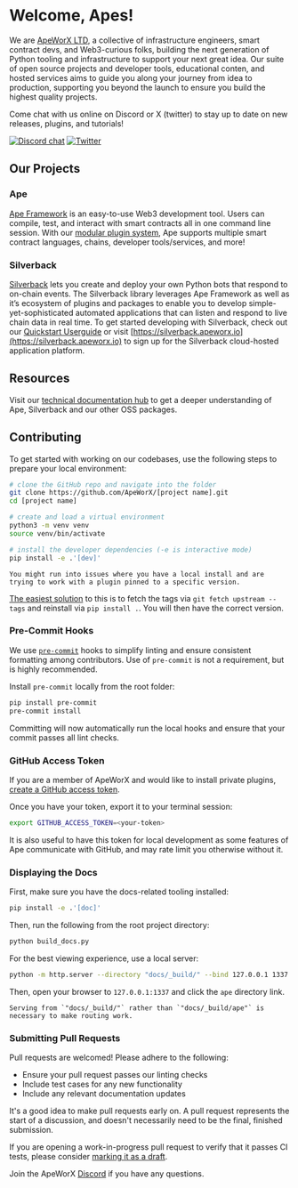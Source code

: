 # Welcome, Apes!

We are [ApeWorX LTD](https://apeworx.io), a collective of infrastructure engineers, smart contract devs, and Web3-curious folks,
building the next generation of Python tooling and infrastructure to support your next great idea.
Our suite of open source projects and developer tools, educational conten, and hosted services aims to guide you along your
journey from idea to production, supporting you beyond the launch to ensure you build the highest quality projects.

Come chat with us online on Discord or X (twitter) to stay up to date on new releases, plugins, and tutorials!

[![Discord chat][discord-badge]][discord-url]
[![Twitter][twitter-badge]][twitter-url]

## Our Projects

### Ape

[Ape Framework](https://apeworx.io/framework) is an easy-to-use Web3 development tool.
Users can compile, test, and interact with smart contracts all in one command line session.
With our [modular plugin system](https://docs.apeworx.io/ape/stable/userguides/quickstart.html#plugin-system),
Ape supports multiple smart contract languages, chains, developer tools/services, and more!

### Silverback

[Silverback](https://apeworx.io/silverback) lets you create and deploy your own Python bots that respond to on-chain events.
The Silverback library leverages Ape Framework as well as it’s ecosystem of plugins and packages to enable you to develop
simple-yet-sophisticated automated applications that can listen and respond to live chain data in real time.
To get started developing with Silverback, check out our [Quickstart Userguide](https://docs.apeworx.io/silverback/stable/userguides/quickstart)
or visit [https://silverback.apeworx.io](https://silverback.apeworx.io) to sign up for the Silverback cloud-hosted application platform.

## Resources

Visit our [technical documentation hub](https://docs.apeworx.io) to get a deeper understanding of Ape, Silverback and our other OSS packages.

<!-- Read our [academic platform](https://academy.apeworx.io/) will help you master Ape Framework with tutorials and challenges. -->

## Contributing

To get started with working on our codebases, use the following steps to prepare your local environment:

```bash
# clone the GitHub repo and navigate into the folder
git clone https://github.com/ApeWorX/[project name].git
cd [project name]

# create and load a virtual environment
python3 -m venv venv
source venv/bin/activate

# install the developer dependencies (-e is interactive mode)
pip install -e .'[dev]'
```

```{note}
You might run into issues where you have a local install and are trying to work with a plugin pinned to a specific version.
```

[The easiest solution](https://github.com/ApeWorX/ape/issues/90) to this is to fetch the tags via `git fetch upstream --tags` and reinstall via `pip install .`.
You will then have the correct version.

### Pre-Commit Hooks

We use [`pre-commit`](https://pre-commit.com/) hooks to simplify linting and ensure consistent formatting among contributors.
Use of `pre-commit` is not a requirement, but is highly recommended.

Install `pre-commit` locally from the root folder:

```bash
pip install pre-commit
pre-commit install
```

Committing will now automatically run the local hooks and ensure that your commit passes all lint checks.

### GitHub Access Token

If you are a member of ApeWorX and would like to install private plugins,
[create a GitHub access token](https://docs.github.com/en/authentication/keeping-your-account-and-data-secure/creating-a-personal-access-token).

Once you have your token, export it to your terminal session:

```bash
export GITHUB_ACCESS_TOKEN=<your-token>
```

It is also useful to have this token for local development as some features of Ape communicate with GitHub, and may rate limit you otherwise without it.

### Displaying the Docs
First, make sure you have the docs-related tooling installed:

```bash
pip install -e .'[doc]'
```

Then, run the following from the root project directory:

```bash
python build_docs.py
```

For the best viewing experience, use a local server:

```bash
python -m http.server --directory "docs/_build/" --bind 127.0.0.1 1337
```

Then, open your browser to `127.0.0.1:1337` and click the `ape` directory link.

```{note}
Serving from `"docs/_build/"` rather than `"docs/_build/ape"` is necessary to make routing work.
```

### Submitting Pull Requests

Pull requests are welcomed! Please adhere to the following:

- Ensure your pull request passes our linting checks
- Include test cases for any new functionality
- Include any relevant documentation updates

It's a good idea to make pull requests early on.
A pull request represents the start of a discussion, and doesn't necessarily need to be the final, finished submission.

If you are opening a work-in-progress pull request to verify that it passes CI tests, please consider
[marking it as a draft](https://help.github.com/en/github/collaborating-with-issues-and-pull-requests/about-pull-requests#draft-pull-requests).

Join the ApeWorX [Discord][discord-url] if you have any questions.


[discord-badge]: https://img.shields.io/discord/922917176040640612.svg?logo=discord&style=flat-square
[discord-url]: https://discord.gg/apeworx
[twitter-badge]: https://img.shields.io/twitter/follow/ApeFramework
[twitter-url]: https://x.com/ApeFramework

